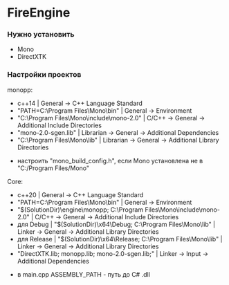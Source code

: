 # FireEngine
### Нужно установить
- Mono
- DirectXTK

### Настройки проектов

monopp:
- с++14 | General -> C++ Language Standard
- "PATH=C:\Program Files\Mono\bin" | General -> Environment
- "C:\Program Files\Mono\include\mono-2.0" | C/C++ -> General -> Additional Include Directories
- "mono-2.0-sgen.lib" | Librarian -> General -> Additional Dependencies
- "C:\Program Files\Mono\lib" | Librarian -> General -> Additional Library Directories
* настроить "mono_build_config.h", если Mono установлена не в "C:/Program Files/Mono"

Core:
- с++20 | General -> C++ Language Standard
- "PATH=C:\Program Files\Mono\bin" | General -> Environment
- "$(SolutionDir)\engine\monopp; C:\Program Files\Mono\include\mono-2.0" | C/C++ -> General -> Additional Include Directories
- для Debug | "$(SolutionDir)\x64\Debug; C:\Program Files\Mono\lib" | Linker -> General -> Additional Library Directories
- для Release | "$(SolutionDir)\x64\Release; C:\Program Files\Mono\lib" | Linker -> General -> Additional Library Directories
- "DirectXTK.lib; monopp.lib; mono-2.0-sgen.lib;" | Linker -> Input -> Additional Dependencies
* в main.cpp ASSEMBLY_PATH - путь до C# .dll
